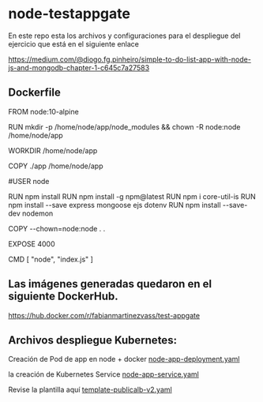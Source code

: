 # node-testappgate

En este repo esta los archivos y configuraciones para el despliegue del ejercicio que está en el siguiente enlace

https://medium.com/@diogo.fg.pinheiro/simple-to-do-list-app-with-node-js-and-mongodb-chapter-1-c645c7a27583

## Dockerfile

FROM node:10-alpine

RUN mkdir -p /home/node/app/node_modules && chown -R node:node /home/node/app

WORKDIR /home/node/app

COPY ./app /home/node/app

#USER node

RUN npm install
RUN npm install -g npm@latest
RUN npm i core-util-is
RUN npm install --save express mongoose ejs dotenv
RUN npm install --save-dev nodemon

COPY --chown=node:node . .

EXPOSE 4000

CMD [ "node", "index.js" ]

## Las imágenes generadas quedaron en el siguiente DockerHub.

https://hub.docker.com/r/fabianmartinezvass/test-appgate

## Archivos despliegue Kubernetes:

Creación de Pod de app en node + docker  [node-app-deployment.yaml](node-app-deployment.yaml)

la creación de Kubernetes Service  [node-app-service.yaml](node-app-service.yaml)

Revise la plantilla aquí  [template-publicalb-v2.yaml](templates/template-publicalb-v2.yaml)
